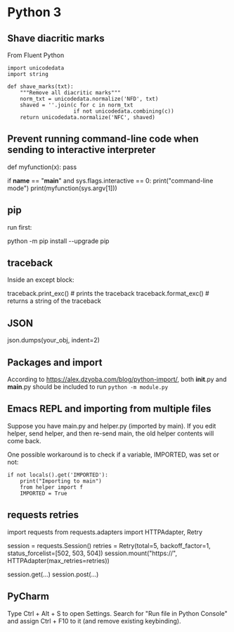 # Python 3

## Shave diacritic marks

From Fluent Python

```
import unicodedata
import string

def shave_marks(txt):
    """Remove all diacritic marks"""
    norm_txt = unicodedata.normalize('NFD', txt)
    shaved = ''.join(c for c in norm_txt
                     if not unicodedata.combining(c))
    return unicodedata.normalize('NFC', shaved)
```

## Prevent running command-line code when sending to interactive interpreter

def myfunction(x):
    pass

if __name__ == "__main__" and sys.flags.interactive == 0:
    print("command-line mode")
    print(myfunction(sys.argv[1]))

## pip

run first:

python -m pip install --upgrade pip

## traceback

Inside an except block:

traceback.print_exc()  # prints the traceback
traceback.format_exc() # returns a string of the traceback

## JSON

json.dumps(your_obj, indent=2)

## Packages and import

According to https://alex.dzyoba.com/blog/python-import/, both __init__.py and __main__.py should be included to run `python -m module.py`

## Emacs REPL and importing from multiple files

Suppose you have main.py and helper.py (imported by main). If you edit helper, send helper, and then re-send main, the old helper contents will come back.

One possible workaround is to check if a variable, IMPORTED, was set or not:

```
if not locals().get('IMPORTED'):
    print("Importing to main")
    from helper import f
    IMPORTED = True
```

## requests retries

import requests
from requests.adapters import HTTPAdapter, Retry

session = requests.Session()
retries = Retry(total=5, backoff_factor=1, status_forcelist=[502, 503, 504])
session.mount("https://", HTTPAdapter(max_retries=retries))

session.get(...)
session.post(...)

## PyCharm

Type Ctrl + Alt + S to open Settings. Search for "Run file in Python Console" and assign Ctrl + F10 to it (and remove existing keybinding).